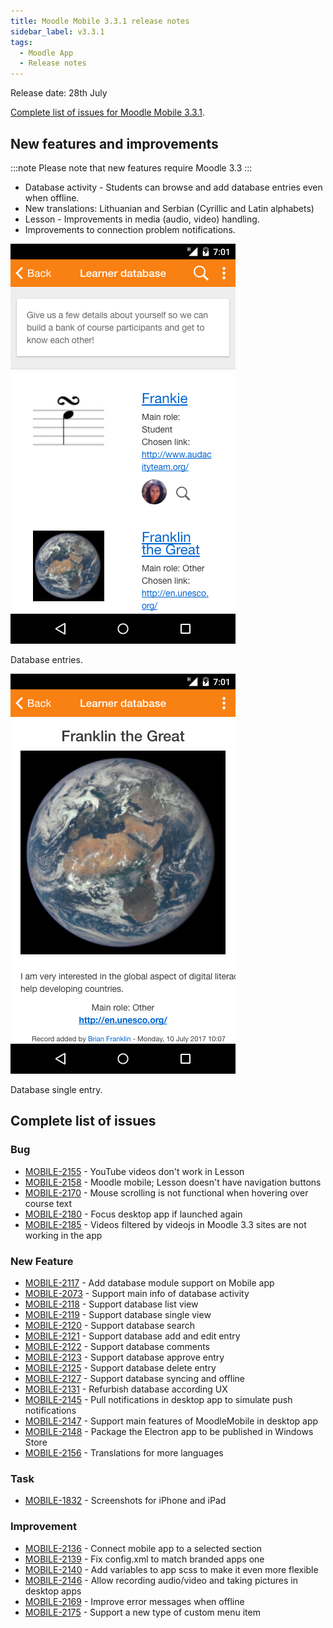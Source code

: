 ```yaml
---
title: Moodle Mobile 3.3.1 release notes
sidebar_label: v3.3.1
tags:
  - Moodle App
  - Release notes
---
```


Release date: 28th July

[Complete list of issues for Moodle Mobile 3.3.1](https://tracker.moodle.org/jira/secure/ReleaseNote.jspa?projectId=10070&version=15875).

## New features and improvements

:::note
Please note that new features require Moodle 3.3
:::

- Database activity - Students can browse and add database entries even when offline.
- New translations:  Lithuanian and Serbian (Cyrillic and Latin alphabets)
- Lesson - Improvements in media (audio, video) handling.
- Improvements to connection problem notifications.

<div class="row">
<div class="col" style={{maxWidth: 300}}>

![Database entries](./_files/mm33101.png)
<figcaption>Database entries.</figcaption>
</div>
<div class="col" style={{maxWidth: 300}}>

![Database single entry](./_files/mm33102.png)
<figcaption>Database single entry.</figcaption>
</div>
</div>

## Complete list of issues

### Bug

- [MOBILE-2155](https://tracker.moodle.org/browse/MOBILE-2155) - YouTube videos don't work in Lesson
- [MOBILE-2158](https://tracker.moodle.org/browse/MOBILE-2158) - Moodle mobile; Lesson doesn't have navigation buttons
- [MOBILE-2170](https://tracker.moodle.org/browse/MOBILE-2170) - Mouse scrolling is not functional when hovering over course text
- [MOBILE-2180](https://tracker.moodle.org/browse/MOBILE-2180) - Focus desktop app if launched again
- [MOBILE-2185](https://tracker.moodle.org/browse/MOBILE-2185) - Videos filtered by videojs in Moodle 3.3 sites are not working in the app

### New Feature

- [MOBILE-2117](https://tracker.moodle.org/browse/MOBILE-2117) - Add database module support on Mobile app
- [MOBILE-2073](https://tracker.moodle.org/browse/MOBILE-2073) - Support main info of database activity
- [MOBILE-2118](https://tracker.moodle.org/browse/MOBILE-2118) - Support database list view
- [MOBILE-2119](https://tracker.moodle.org/browse/MOBILE-2119) - Support database single view
- [MOBILE-2120](https://tracker.moodle.org/browse/MOBILE-2120) - Support database search
- [MOBILE-2121](https://tracker.moodle.org/browse/MOBILE-2121) - Support database add and edit entry
- [MOBILE-2122](https://tracker.moodle.org/browse/MOBILE-2122) - Support database comments
- [MOBILE-2123](https://tracker.moodle.org/browse/MOBILE-2123) - Support database approve entry
- [MOBILE-2125](https://tracker.moodle.org/browse/MOBILE-2125) - Support database delete entry
- [MOBILE-2127](https://tracker.moodle.org/browse/MOBILE-2127) - Support database syncing and offline
- [MOBILE-2131](https://tracker.moodle.org/browse/MOBILE-2131) - Refurbish database according UX
- [MOBILE-2145](https://tracker.moodle.org/browse/MOBILE-2145) - Pull notifications in desktop app to simulate push notifications
- [MOBILE-2147](https://tracker.moodle.org/browse/MOBILE-2147) - Support main features of MoodleMobile in desktop app
- [MOBILE-2148](https://tracker.moodle.org/browse/MOBILE-2148) - Package the Electron app to be published in Windows Store
- [MOBILE-2156](https://tracker.moodle.org/browse/MOBILE-2156) - Translations for more languages

### Task

- [MOBILE-1832](https://tracker.moodle.org/browse/MOBILE-1832) - Screenshots for iPhone and iPad

### Improvement

- [MOBILE-2136](https://tracker.moodle.org/browse/MOBILE-2136) - Connect mobile app to a selected section
- [MOBILE-2139](https://tracker.moodle.org/browse/MOBILE-2139) - Fix config.xml to match branded apps one
- [MOBILE-2140](https://tracker.moodle.org/browse/MOBILE-2140) - Add variables to app scss to make it even more flexible
- [MOBILE-2146](https://tracker.moodle.org/browse/MOBILE-2146) - Allow recording audio/video and taking pictures in desktop apps
- [MOBILE-2169](https://tracker.moodle.org/browse/MOBILE-2169) - Improve error messages when offline
- [MOBILE-2175](https://tracker.moodle.org/browse/MOBILE-2175) - Support a new type of custom menu item
